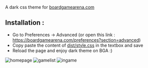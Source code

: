 A dark css theme for [boardgamearena.com](https://boardgamearena.com/)

## Installation :

- Go to Preferences -> Advanced (or open this link : https://boardgamearena.com/preferences?section=advanced)
- Copy paste the content of [dist/style.css](https://raw.githubusercontent.com/bastien09/bga-dark-theme/main/dist/style.css) in the textbox and save
- Reload the page and enjoy dark theme on BGA :)

![homepage](https://raw.githubusercontent.com/bastien09/bga-dark-theme/main/screenshots/homepage.png)
![gamelist](https://raw.githubusercontent.com/bastien09/bga-dark-theme/main/screenshots/gamelist.png)
![ingame](https://raw.githubusercontent.com/bastien09/bga-dark-theme/main/screenshots/ingame.png)